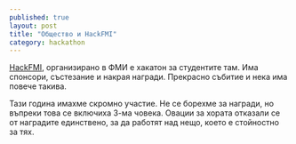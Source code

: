 ```yaml
---
published: true
layout: post
title: "Общество и HackFMI"
category: hackathon
---
```


[HackFMI](http://hackfmi.com/), организирано в ФМИ е хакатон за студентите там. Има спонсори, състезание и накрая награди. Прекрасно събитие и нека има повече такива.

Тази година имахме скромно участие. Не се борехме за награди, но въпреки това се включиха 3-ма човека. Овации за хората отказали се от наградите единствено, за да работят над нещо, което е стойностно за тях.